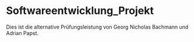 # Softwareentwicklung_Projekt
Dies ist die alternative Prüfungsleistung von Georg Nicholas Bachmann und Adrian Papst.

